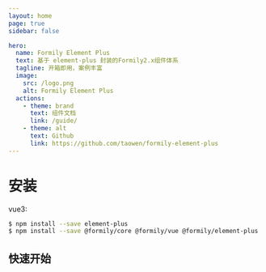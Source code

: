 ```yaml
---
layout: home
page: true
sidebar: false

hero:
  name: Formily Element Plus
  text: 基于 element-plus 封装的Formily2.x组件体系
  tagline: 开箱即用，案例丰富
  image:
    src: /logo.png
    alt: Formily Element Plus
  actions:
    - theme: brand
      text: 组件文档
      link: /guide/
    - theme: alt
      text: Github
      link: https://github.com/taowen/formily-element-plus
---
```


<ClientOnly>
  <ParallaxHome />
</ClientOnly>

# 安装

vue3:

```bash
$ npm install --save element-plus
$ npm install --save @formily/core @formily/vue @formily/element-plus
```

## 快速开始

<dumi-previewer demoPath="index" :collapsed="false" />
